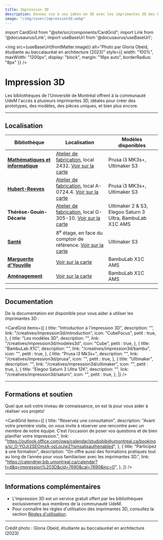 ```yaml
---
title: Impression 3D
description: Donnez vie à vos idées en 3D avec les imprimantes 3D des bibliothèques de l'Université de Montréal.
image: "/img/cover/impression3d.webp"
---
```


import CardGrid from "@site/src/components/CardGrid";
import Link from '@docusaurus/Link';
import useBaseUrl from '@docusaurus/useBaseUrl';

<img 
  src={useBaseUrl(frontMatter.image)} 
  alt="Photo par Gloria Obeid, étudiante au baccalauréat en architecture (2023)"
  style={{
    width: "100%",
    maxWidth: "1200px",
    display: "block",
    margin: "16px auto",
    borderRadius: "8px"
  }} 
/>

# Impression 3D

Les bibliothèques de l'Université de Montréal offrent à la communauté UdeM l'accès à plusieurs imprimantes 3D, idéales pour créer des prototypes, des modèles, des pièces uniques, et bien plus encore.

---

## Localisation

| **Bibliothèque**                        | **Localisation** | **Modèles disponibles** |
|-----------------------------------------|-----------------|-------------------------|
| **[Mathématiques et informatique](https://bib.umontreal.ca/espaces/#math-info)** | [Atelier de fabrication](../espaces/ateliers.md), local 2432. [Voir sur la carte](https://maps.app.goo.gl/Jwg5Q34WrjR7vhGV8) | Prusa i3 MK3s+, Ultimaker S3 |
| **[Hubert-Reeves](https://bib.umontreal.ca/espaces/#Hubert-reeves)**        | [Atelier de fabrication](../espaces/ateliers.md), local A-0724.4. [Voir sur la carte](https://maps.app.goo.gl/T6E9TaKNk6dDgrds9) | Prusa i3 MK3s+, Ultimaker S3 |
| **Thérèse-Gouin-Décarie** | [Atelier de fabrication](../espaces/ateliers.md), local G-305-10. [Voir sur la carte](https://maps.app.goo.gl/t8GE4RdMBEJiHJtd8) | Ultimaker 2 & S3, Elegoo Saturn 3 Ultra, BambuLab X1C AMS |
| **[Santé](https://bib.umontreal.ca/espaces/#sante)**         | 8<sup>e</sup> étage, en face du comptoir de référence. [Voir sur la carte](https://maps.app.goo.gl/KVE9w3JN2BKp278q8) | Ultimaker S3 |
| **[Marguerite d'Youville](https://bib.umontreal.ca/espaces/#marguerite-d-youville)**         | [Voir sur la carte](https://g.co/kgs/q8wfQY2) | BambuLab X1C AMS |
| **[Aménagement](https://bib.umontreal.ca/espaces/#amenagement)**         | [Voir sur la carte](https://g.co/kgs/dk98r6K) | BambuLab X1C AMS |

---

## Documentation

De la documentation est disponible pour vous aider à utiliser les imprimantes 3D :

<CardGrid
  items={[
    {
      title: "Introduction à l'impression 3D",
      description: "",
      link: "/creatives/impression3d/introduction",
      icon: "CubeFocus",
      petit : true,
    },
    {
      title: "Les modèles 3D",
      description: "",
      link: "/creatives/impression3d/modeles3d",
      icon: "Cube",
      petit : true,
    },
    {
      title: "BambuLab X1C",
      description: "",
      link: "/creatives/impression3d/bambu",
      icon: "",
      petit : true,
    },
    {
      title: "Prusa i3 Mk3s+",
      description: "",
      link: "/creatives/impression3d/prusa",
      icon: "",
      petit : true,
    },
    {
      title: "Ultimaker",
      description: "",
      link: "/creatives/impression3d/ultimaker",
      icon: "",
      petit : true,
    },
    {
      title: "Elegoo Saturn 3 Ultra 12K",
      description: "",
      link: "/creatives/impression3d/saturn",
      icon: "",
      petit : true,
    },
  ]}
/>


---

## Formations et soutien

Quel que soit votre niveau de connaissance, on est là pour vous aider à réaliser vos projets!

<CardGrid
  items={[
    {
      title: "Réservez une consultation",
      description: "Avant votre première visite, on vous invite à réserver une rencontre avec un membre de notre équipe. C’est l’occasion de poser vos questions et de bien planifier votre impression.",
      link: "https://outlook.office.com/owa/calendar/studiobib@umontreal.ca/bookings/s/_O-YOJr2SEOmzA-ozLoiJw2?ismsaljsauthenabled",
    },
    {
      title: "Participez à une formation",
      description: "On offre aussi des formations pratiques tout au long de l’année pour vous familiariser avec les imprimantes 3D.",
      link: "https://calendrier.bib.umontreal.ca/calendar?t=d&q=impression%203D&cid=7690&cal=7690&inc=0",
    },
  ]}
/>

---

## Informations complémentaires

- L'impression 3D est un service gratuit offert par les bibliothèques exclusivement aux membres de la communauté UdeM.
- Pour connaître les règles d'utilisation des imprimantes 3D, consultez la section [Règles d'utilisation](../a-propos/politique.md).

---

<p style={{ fontSize: '0.8em' }}>
  Crédit photo : Gloria Obeid, étudiante au baccalauréat en architecture (2023)
</p>
